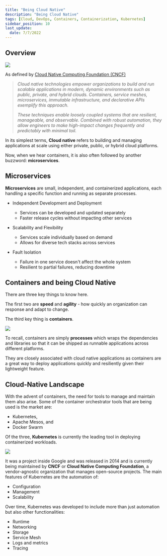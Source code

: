 ```yaml
---
title: "Being Cloud Native"
description: "Being Cloud Native"
tags: [Cloud, DevOps, Containers, Containerization, Kubernetes]
sidebar_position: 10
last_update:
  date: 7/7/2022
---
```



## Overview

<div class='img-center'>

![](/img/docs/udacity-suse-1=new-photo-2024-building-reflect-clouds.png)

</div>

As defined by [Cloud Native Computing Foundation (CNCF)](https://www.cncf.io/about/charter/) 

> *Cloud native technologies empower organizations to build and run scalable applications in modern, dynamic environments such as public, private, and hybrid clouds. Containers, service meshes, microservices, immutable infrastructure, and declarative APIs exemplify this approach.*
>
> *These techniques enable loosely coupled systems that are resilient, manageable, and observable. Combined with robust automation, they allow engineers to make high-impact changes frequently and predictably with minimal toil.*

In its simplest terms, **Cloud native** refers to building and managing applications at scale using either private, public, or hybrid cloud platforms.

Now, when we hear containers, it is also often followed by another buzzword: **microservices**.

<!-- <div class='img-center'>

![](/img/docs/udacity-suse-1-microservices.png)

</div> -->

## Microservices

**Microservices** are small, independent, and containerized applications, each handling a specific function and running as separate processes.

- Independent Development and Deployment
  - Services can be developed and updated separately
  - Faster release cycles without impacting other services

- Scalability and Flexibility
  - Services scale individually based on demand
  - Allows for diverse tech stacks across services

- Fault Isolation
  - Failure in one service doesn't affect the whole system
  - Resilient to partial failures, reducing downtime

## Containers and being Cloud Native

There are three key things to know here. 

The first two are **speed** and **agility** - how quickly an organization can response and adapt to change. 

The third key thing is **containers**.

<div class='img-center'>

![](/img/docs/udacity-suse-1-container.png)

</div>

To recall, containers are simply **processes** which wraps the dependencies and libraries so that it can be shipped as runnable applications across different platforms. 

They are closely associated with cloud native applications as containers are a great way to deploy applications quickly and resiliently given their lightweight feature.


## Cloud-Native Landscape

With the advent of containers, the need for tools to manage and maintain them also arise. Some of the container orchestrator tools that are being used is the market are:

- Kubernetes,
- Apache Mesos, and 
- Docker Swarm 

Of the three, **Kubernetes** is currently the leading tool in deploying containerized workloads.
 
<div class='img-center'>

![](/img/docs/udacity-suse-1-kubernetes.png)

</div>

It was a project inside Google and was released in 2014 and is currently being maintained by **CNCF** or **Cloud Native Computing Foundation**, a vendor-agnostic organization that manages open-source projects. The main features of Kubernetes are the automation of:

- Configuration 
- Management
- Scalability

Over time, Kubernetes was developed to include more than just automation but also other functionalities:

- Runtime
- Networking
- Storage
- Service Mesh
- Logs and metrics
- Tracing


